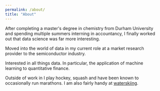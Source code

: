 ```yaml
---
permalink: /about/
title: "About"
---
```


After completing a master's degree in chemistry from Durham University and spending multiple summers interning
in accountancy, I finally worked out that data science was far more interesting.

Moved into the world of data in my current role at a market research provider to the semiconductor industry.

Interested in all things data. In particular, the application of machine learning to quantitative finance.

Outside of work in I play hockey, squash and have been known to occasionally run marathons. I am also fairly handy at [waterskiing](https://www.youtube.com/watch?v=DqTajYkYbEo). 

